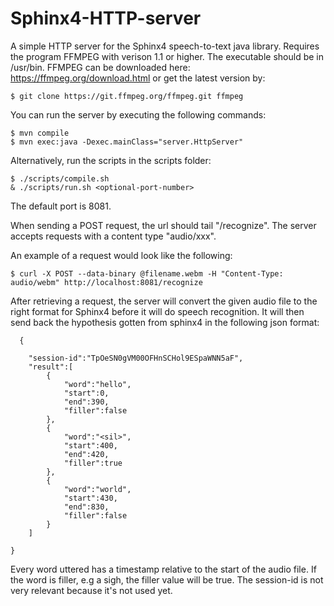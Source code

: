 # Sphinx4-HTTP-server

A simple HTTP server for the Sphinx4 speech-to-text java library. Requires the program FFMPEG with verison 1.1 or higher. The executable should be in /usr/bin. FFMPEG can be downloaded here: https://ffmpeg.org/download.html or get the latest version by:
```
$ git clone https://git.ffmpeg.org/ffmpeg.git ffmpeg
```

You can run the server by executing the following commands:
```
$ mvn compile
$ mvn exec:java -Dexec.mainClass="server.HttpServer"
```

Alternatively, run the scripts in the scripts folder:
```
$ ./scripts/compile.sh
& ./scripts/run.sh <optional-port-number>
```
The default port is 8081. 

When sending a POST request, the url should tail "/recognize". The server accepts requests with a content type "audio/xxx". 

An example of a request would look like the following:
```
$ curl -X POST --data-binary @filename.webm -H "Content-Type: audio/webm" http://localhost:8081/recognize
```

After retrieving a request, the server will convert the given audio file to the right format for Sphinx4 before it will do speech recognition. It will then send back the hypothesis gotten from sphinx4 in the following json format:

```
  {
  
    "session-id":"TpOeSN0gVM00OFHnSCHol9ESpaWNN5aF",
    "result":[
        {
            "word":"hello",
            "start":0,
            "end":390,
            "filler":false
        },
        {
            "word":"<sil>",
            "start":400,
            "end":420,
            "filler":true
        },
        {
            "word":"world",
            "start":430,
            "end":830,
            "filler":false
        }
    ]

}
```
Every word uttered has a timestamp relative to the start of the audio file. If the word is filler, e.g a sigh, the filler value will be true. The session-id is not very relevant because it's not used yet. 
